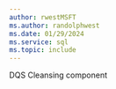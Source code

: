 ```yaml
---
author: rwestMSFT
ms.author: randolphwest
ms.date: 01/29/2024
ms.service: sql
ms.topic: include
---
```

 DQS Cleansing component 
